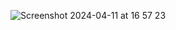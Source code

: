 ![Screenshot 2024-04-11 at 16 57 23](https://github.com/iOSVlady/ClockSnd/assets/46273878/49f855d7-cee4-4209-985d-349b1c371ac3)
